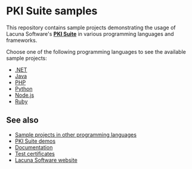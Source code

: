 # PKI Suite samples

This repository contains sample projects demonstrating the usage of Lacuna Software's
**[PKI Suite](https://www.lacunasoftware.com/pki-suite)** in various programming languages and frameworks.

Choose one of the following programming languages to see the available sample projects:

* [.NET](dotnet/)
* [Java](java/)
* [PHP](php/)
* [Python](python/)
* [Node.js](nodejs/)
* [Ruby](ruby/)

## See also

* [Sample projects in other programming languages](../README.md)
* [PKI Suite demos](https://demos.lacunasoftware.com/)
* [Documentation](https://docs.lacunasoftware.com/)
* [Test certificates](https://docs.lacunasoftware.com/articles/pki-guide/test-certs)
* [Lacuna Software website](https://www.lacunasoftware.com/)
